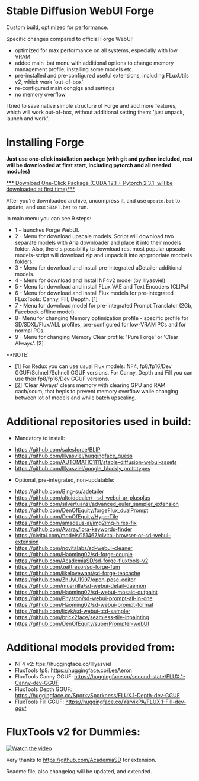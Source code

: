 # Stable Diffusion WebUI Forge
Custom build, optimized for performance.

Specific changes compared to official Forge WebUI:
- optimized for max performance on all systems, especially with low VRAM
- added main .bat menu with additional options to change memory management profile, installing some models etc.
- pre-installed and pre-configured useful extensions, including FLuxUtils v2, which work 'out-of-box'
- re-configured main congigs and settings
- no memory overflow

I tried to save native simple structure of Forge and add more features, which will work out-of-box, without additional setting them: 'just unpack, launch and work'.

# Installing Forge

**Just use one-click installation package (with git and python included, rest will be downloaded at first start, including pytorch and all needed modules)**

[*** Download One-Click Package (CUDA 12.1 + Pytorch 2.3.1, will be downloaded at first time)***](https://github.com/LeeAeron/stable-diffusion-webui-fastforge/releases/download/v1.01/stable-diffusion-webui-forge-custom-build_1.01.2025.04.11.7z)

After you're downloaded archive, uncompress it, and use `update.bat` to update, and use `START.bat` to run.

In main menu you can see 9 steps:

- 1 - launches Forge WebUI.
- 2 - Menu for download upscale models.
Script will download two separate models with Aria downloader and place it into their models folder.
Also, there's possibility to download rest most popular upscale models-script will download zip and unpack it into aprpropriate modoels folders.
- 3 - Menu for download and install pre-integrated aDetailer additional models.
- 4 - Menu for download and install NF4v2 model (by lllyasviel)
- 5 - Menu for download and install FLux VAE and Text Encoders (CLIPs)
- 6 - Menu for download and install Flux models for pre-integrated FLuxTools: Canny, Fill, Deppth. [1]
- 7 - Menu for download model for pre-integrated Prompt Translator (2Gb, Facebook offline model).
- 8-  Menu for changing Memory optimization profile - specific profile for SD/SDXL/Flux/ALL profiles, pre-configured for low-VRAM PCs and for normal PCs.
- 9 - Menu for changing Memory Clear profile: 'Pure Forge' or 'Clear Always'.  [2]

**NOTE: 
 - [1] For Redux you can use usual Flux models: NF4, fp8/fp16/Dev GGUF/Schnell/Schnell GGUF versions. For Canny, Depth and Fill you can use their fp8/fp16/Dev GGUF versions.
 - [2] 'Clear Always' clears memory with clearing GPU and RAM cach/scum, that hepls to prevent memory overflow while changing between lot of models and while batch upscaling.

# Additional repositories used in build:

* Mandatory to install: 
- https://github.com/salesforce/BLIP
- https://github.com/lllyasviel/huggingface_guess
- https://github.com/AUTOMATIC1111/stable-diffusion-webui-assets
- https://github.com/lllyasviel/google_blockly_prototypes

* Optional, pre-integrated, non-updatable:
- https://github.com/Bing-su/adetailer
- https://github.com/altoiddealer/--sd-webui-ar-plusplus
- https://github.com/silvertuanzi/advanced_euler_sampler_extension
- https://github.com/DenOfEquity/forgeFlux_dualPrompt
- https://github.com/DenOfEquity/HyperTile
- https://github.com/amadeus-ai/img2img-hires-fix
- https://github.com/Avaray/lora-keywords-finder
- https://civitai.com/models/151467/civitai-browser-or-sd-webui-extension
- https://github.com/novitalabs/sd-webui-cleaner
- https://github.com/Haoming02/sd-forge-couple
- https://github.com/AcademiaSD/sd-forge-fluxtools-v2
- https://github.com/zeittresor/sd-forge-fum
- https://github.com/likelovewant/sd-forge-teacache
- https://github.com/ZhUyU1997/open-pose-editor
- https://github.com/muerrilla/sd-webui-detail-daemon
- https://github.com/Haoming02/sd-webui-mosaic-outpaint
- https://github.com/Physton/sd-webui-prompt-all-in-one
- https://github.com/Haoming02/sd-webui-prompt-format
- https://github.com/licyk/sd-webui-tcd-sampler
- https://github.com/brick2face/seamless-tile-inpainting
- https://github.com/DenOfEquity/superPrompter-webUI

# Additional models provided from:
- NF4 v2: ttps://huggingface.co/lllyasviel
- FluxTools fp8: https://huggingface.co/LeeAeron
- FluxTools Canny GGUF: https://huggingface.co/second-state/FLUX.1-Canny-dev-GGUF
- FluxTools Depth GGUF: https://huggingface.co/SporkySporkness/FLUX.1-Depth-dev-GGUF
- FluxTools Fill GGUF: https://huggingface.co/YarvixPA/FLUX.1-Fill-dev-gguf

# FluxTools v2 for Dummies: 
[![Watch the video](https://img.youtube.com/vi/MHYSFBkF36s/hqdefault.jpg)](https://www.youtube.com/watch?v=MHYSFBkF36s)

Very thanks to https://github.com/AcademiaSD for extension.

Readme file, also changelog will be updated, and extended.
